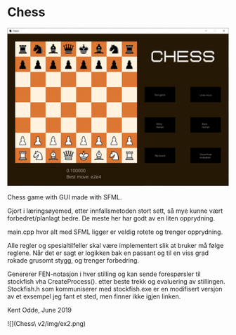# Chess

![](Chess%20v2/img/ex1.png)

Chess game with GUI made with SFML. 

Gjort i læringsøyemed, etter innfallsmetoden stort sett, så mye kunne vært forbedret/planlagt bedre. De meste her har godt av en liten opprydning. 

main.cpp hvor alt med SFML ligger er veldig rotete og trenger opprydning. 

Alle regler og spesialtilfeller skal være implementert slik at bruker må følge reglene.
Når det er sagt er logikken bak en passant og til en viss grad rokade grusomt stygg, og trenger forbedring.

Genererer FEN-notasjon i hver stilling og kan sende forespørsler til stockfish vha CreateProcess(). etter beste trekk og evaluering av stillingen. Stockfish.h som kommuniserer med stockfish.exe er en modifisert versjon av et exsempel jeg fant et sted, men finner ikke igjen linken. 


Kent Odde, June 2019

![](Chess\ v2/img/ex2.png)
